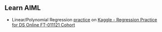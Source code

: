 ## Learn AIML

* Linear/Polynomial Regression [practice](https://github.com/weixian-zhang/AIML/blob/main/ML/linear-regression/Kaggle%20-%20Regression%20Practice%20for%20DS%20Online%20FT-011121%20Cohort/Kaggle%20-%20Regression%20Practice%20for%20DS%20Online%20FT-011121%20Cohort.ipynb) on [Kaggle - Regression Practice for DS Online FT-011121 Cohort](https://www.kaggle.com/competitions/fis-phase2-practice-fis-ft011121)
